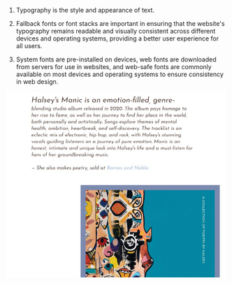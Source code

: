 1. Typography is the style and appearance of text. 

2. Fallback fonts or font stacks are important in ensuring that the website's typography remains readable and visually consistent across different devices and operating systems, providing a better user experience for all users.

3. System fonts are pre-installed on devices, web fonts are downloaded from servers for use in websites, and web-safe fonts are commonly available on most devices and operating systems to ensure consistency in web design.

![screenshot](./images/work.jpg)